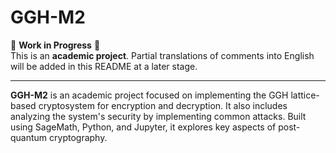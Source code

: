 # GGH-M2

🚧 **Work in Progress** 🚧  
This is an **academic project**. Partial translations of comments into English will be added in this README at a later stage.

---

**GGH-M2** is an academic project focused on implementing the GGH lattice-based cryptosystem for encryption and decryption. It also includes analyzing the system's security by implementing common attacks. Built using SageMath, Python, and Jupyter, it explores key aspects of post-quantum cryptography.
